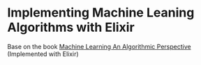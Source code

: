 # Implementing Machine Leaning Algorithms with Elixir
Base on the book [Machine Learning An Algorithmic Perspective](https://www.amazon.co.uk/d/Books/Machine-Learning-Algorithmic-Perspective-Recognition/1466583282/ref=pd_lpo_sbs_14_t_0?_encoding=UTF8&amp;psc=1&amp;refRID=B5N4CHC1KKR2RVAHQ5M8) (Implemented with Elixir)
